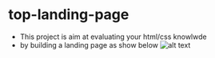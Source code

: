 # top-landing-page
* This project is aim at evaluating your html/css knowlwde 
* by building a landing page as show below
![alt text](https://cdn.statically.io/gh/TheOdinProject/curriculum/main/foundations/html_css/project/odin-project.png)